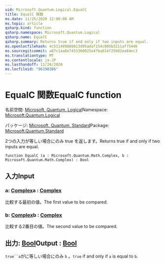 ```yaml
---
uid: Microsoft.Quantum.Logical.EqualC
title: EqualC 関数
ms.date: 11/25/2020 12:00:00 AM
ms.topic: article
qsharp.kind: function
qsharp.namespace: Microsoft.Quantum.Logical
qsharp.name: EqualC
qsharp.summary: Returns true if and only if two inputs are equal.
ms.openlocfilehash: 4c511489888613d95adaf154c005b3211af75446
ms.sourcegitcommit: a87c1aa8e7453360025e47ba614f25b02ea84ec3
ms.translationtype: MT
ms.contentlocale: ja-JP
ms.lasthandoff: 11/26/2020
ms.locfileid: "96198386"
---
```

# <a name="equalc-function"></a><span data-ttu-id="6fcb0-102">EqualC 関数</span><span class="sxs-lookup"><span data-stu-id="6fcb0-102">EqualC function</span></span>

<span data-ttu-id="6fcb0-103">名前空間: [Microsoft. Quantum. Logical](xref:Microsoft.Quantum.Logical)</span><span class="sxs-lookup"><span data-stu-id="6fcb0-103">Namespace: [Microsoft.Quantum.Logical](xref:Microsoft.Quantum.Logical)</span></span>

<span data-ttu-id="6fcb0-104">パッケージ: [Microsoft. Quantum. Standard](https://nuget.org/packages/Microsoft.Quantum.Standard)</span><span class="sxs-lookup"><span data-stu-id="6fcb0-104">Package: [Microsoft.Quantum.Standard](https://nuget.org/packages/Microsoft.Quantum.Standard)</span></span>


<span data-ttu-id="6fcb0-105">2つの入力が等しい場合にのみ true を返します。</span><span class="sxs-lookup"><span data-stu-id="6fcb0-105">Returns true if and only if two inputs are equal.</span></span>

```qsharp
function EqualC (a : Microsoft.Quantum.Math.Complex, b : Microsoft.Quantum.Math.Complex) : Bool
```


## <a name="input"></a><span data-ttu-id="6fcb0-106">入力</span><span class="sxs-lookup"><span data-stu-id="6fcb0-106">Input</span></span>

### <a name="a--complex"></a><span data-ttu-id="6fcb0-107">a: [Complex](xref:Microsoft.Quantum.Math.Complex)</span><span class="sxs-lookup"><span data-stu-id="6fcb0-107">a : [Complex](xref:Microsoft.Quantum.Math.Complex)</span></span>

<span data-ttu-id="6fcb0-108">比較する最初の値。</span><span class="sxs-lookup"><span data-stu-id="6fcb0-108">The first value to be compared.</span></span>


### <a name="b--complex"></a><span data-ttu-id="6fcb0-109">b: [Complex](xref:Microsoft.Quantum.Math.Complex)</span><span class="sxs-lookup"><span data-stu-id="6fcb0-109">b : [Complex](xref:Microsoft.Quantum.Math.Complex)</span></span>

<span data-ttu-id="6fcb0-110">比較する2番目の値。</span><span class="sxs-lookup"><span data-stu-id="6fcb0-110">The second value to be compared.</span></span>



## <a name="output--bool"></a><span data-ttu-id="6fcb0-111">出力: [Bool](xref:microsoft.quantum.lang-ref.bool)</span><span class="sxs-lookup"><span data-stu-id="6fcb0-111">Output : [Bool](xref:microsoft.quantum.lang-ref.bool)</span></span>

<span data-ttu-id="6fcb0-112">`true``a`がに等しい場合にのみ `b` 。</span><span class="sxs-lookup"><span data-stu-id="6fcb0-112">`true` if and only if `a` is equal to `b`.</span></span>